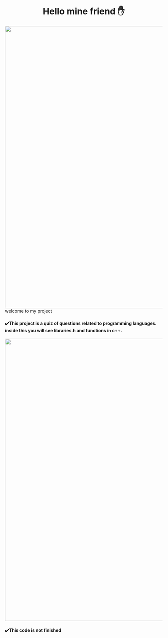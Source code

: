 
<div align="center">
<h1> Hello mine friend ✋</h1>
  </div>
  
<div align="center">
  <img  src="https://user-images.githubusercontent.com/86864451/148705731-e10e2e0a-6468-47a8-8208-0c504985cbff.jpeg" width="900px" />
  </div>
  
  <div
<h2>welcome to my project</h2>
    </div>

  
<div>
<h4> ✔️This project is a quiz of questions related to programming languages. inside this you will see libraries.h and functions in c++.</h4>
    </div>

  

<div align="center"> 
  
  <img src="https://user-images.githubusercontent.com/86864451/148705163-2005519a-1250-4e44-9388-51c262797fa1.gif" width="900px"/>
 

  </div>
  
  <div> 
  
  <h4> ✔️This code is not finished </h4>
  </div> 
  
  
  


